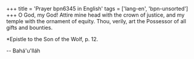 +++
title = 'Prayer bpn6345 in English'
tags = ['lang-en', 'bpn-unsorted']
+++
O God, my God! Attire mine head with the crown of justice, and my temple with the ornament of equity. Thou, verily, art the Possessor of all gifts and bounties.

*Epistle to the Son of the Wolf, p. 12.

-- Bahá'u'lláh
